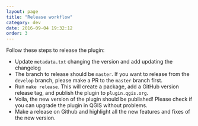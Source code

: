 ```yaml
---
layout: page
title: "Release workflow"
category: dev
date: 2016-09-04 19:32:12
order: 3
---
```


Follow these steps to release the plugin:

* Update ```metadata.txt``` changing the version and add updating the changelog
* The branch to release should be ```master```.
  If you want to release from the ```develop``` branch, please make a PR
  to the ```master``` branch first. 
* Run ```make release```. This will create a package, add a GitHub version release
  tag, and publish the plugin to ```plugin.qgis.org```.
* Voila, the new version of the plugin should be published!
  Please check if you can upgrade the plugin in QGIS without problems.
* Make a release on Github and highlight all the new features and fixes of
  the new version.
